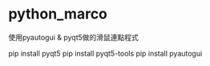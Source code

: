 # python_marco
使用pyautogui &amp; pyqt5做的滑鼠連點程式

pip install pyqt5
pip install pyqt5-tools
pip install pyautogui
